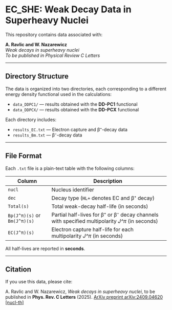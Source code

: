 # EC_SHE: Weak Decay Data in Superheavy Nuclei

This repository contains data associated with:

**A. Ravlic and W. Nazarewicz**  
*Weak decays in superheavy nuclei*  
_To be published in Physical Review C Letters_

---

## Directory Structure

The data is organized into two directories, each corresponding to a different energy density functional used in the calculations:

- `data_DDPC1/` — results obtained with the **DD-PC1** functional  
- `data_DDPCX/` — results obtained with the **DD-PCX** functional  

Each directory includes:

- `results_EC.txt` — Electron capture and β⁺-decay data  
- `results_Bm.txt` — β⁻-decay data  

---

## File Format

Each `.txt` file is a plain-text table with the following columns:

| Column         | Description |
|----------------|-------------|
| `nucl`         | Nucleus identifier |
| `dec`          | Decay type (`HL+` denotes EC and β⁺ decay) |
| `Total(s)`     | Total weak-decay half-life (in seconds) |
| `Bp(J^π)(s)` or `Bm(J^π)(s)` | Partial half-lives for β⁺ or β⁻ decay channels with specified multipolarity *J^π* (in seconds) |
| `EC(J^π)(s)`   | Electron capture half-life for each multipolarity *J^π* (in seconds) |

All half-lives are reported in **seconds**.

---

## Citation

If you use this data, please cite:

A. Ravlic and W. Nazarewicz, *Weak decays in superheavy nuclei*, to be published in **Phys. Rev. C Letters** (2025).
[ArXiv preprint arXiv:2409.04620 [nucl-th]](https://arxiv.org/abs/2409.04620)

